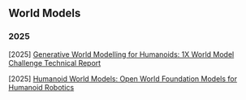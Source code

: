 ## World Models

### 2025

[2025] [Generative World Modelling for Humanoids: 1X World Model Challenge Technical Report](https://arxiv.org/abs/2510.07092)

[2025] [Humanoid World Models: Open World Foundation Models for Humanoid Robotics](https://arxiv.org/abs/2506.01182v1)